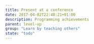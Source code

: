 ```yaml
---
title: Present at a conference
date: 2017-04-02T22:48:21+01:00
description: Programming achievements
parent: level-up
group: "Learn by teaching others"
state: "todo"
---
```

